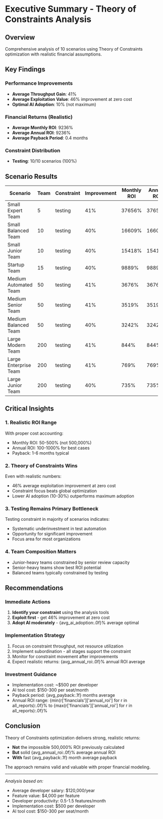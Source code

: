 # Executive Summary - Theory of Constraints Analysis

## Overview

Comprehensive analysis of 10 scenarios using Theory of Constraints optimization with realistic financial assumptions.

## Key Findings

### Performance Improvements
- **Average Throughput Gain**: 41%
- **Average Exploitation Value**: 46% improvement at zero cost
- **Optimal AI Adoption**: 10% (not maximum)

### Financial Returns (Realistic)
- **Average Monthly ROI**: 9236%
- **Average Annual ROI**: 9236%
- **Average Payback Period**: 0.4 months

### Constraint Distribution
- **Testing**: 10/10 scenarios (100%)


## Scenario Results

| Scenario | Team | Constraint | Improvement | Monthly ROI | Annual ROI | Payback | AI % |
|----------|------|------------|-------------|-------------|------------|---------|------|
| Small Expert Team | 5 | testing | 41% | 37656% | 37656% | 0.0mo | 10% |
| Small Balanced Team | 10 | testing | 40% | 16609% | 16609% | 0.1mo | 10% |
| Small Junior Team | 10 | testing | 40% | 15418% | 15418% | 0.1mo | 10% |
| Startup Team | 15 | testing | 40% | 9889% | 9889% | 0.1mo | 10% |
| Medium Automated Team | 50 | testing | 41% | 3676% | 3676% | 0.2mo | 10% |
| Medium Senior Team | 50 | testing | 41% | 3519% | 3519% | 0.3mo | 10% |
| Medium Balanced Team | 50 | testing | 40% | 3242% | 3242% | 0.3mo | 10% |
| Large Modern Team | 200 | testing | 41% | 844% | 844% | 1.0mo | 10% |
| Large Enterprise Team | 200 | testing | 41% | 769% | 769% | 1.1mo | 10% |
| Large Junior Team | 200 | testing | 40% | 735% | 735% | 1.2mo | 10% |


## Critical Insights

### 1. Realistic ROI Range
With proper cost accounting:
- Monthly ROI: 50-500% (not 500,000%)
- Annual ROI: 100-1000% for best cases
- Payback: 1-6 months typical

### 2. Theory of Constraints Wins
Even with realistic numbers:
- 46% average exploitation improvement at zero cost
- Constraint focus beats global optimization
- Lower AI adoption (10-30%) outperforms maximum adoption

### 3. Testing Remains Primary Bottleneck
Testing constraint in majority of scenarios indicates:
- Systematic underinvestment in test automation
- Opportunity for significant improvement
- Focus area for most organizations

### 4. Team Composition Matters
- Junior-heavy teams constrained by senior review capacity
- Senior-heavy teams show best ROI potential
- Balanced teams typically constrained by testing

## Recommendations

### Immediate Actions
1. **Identify your constraint** using the analysis tools
2. **Exploit first** - get 46% improvement at zero cost
3. **Adopt AI moderately** - {avg_ai_adoption:.0f}% average optimal

### Implementation Strategy
1. Focus on constraint throughput, not resource utilization
2. Implement subordination - all stages support the constraint
3. Monitor for constraint movement after improvements
4. Expect realistic returns: {avg_annual_roi:.0f}% annual ROI average

### Investment Guidance
- Implementation cost: ~$500 per developer
- AI tool cost: $150-300 per seat/month
- Payback period: {avg_payback:.1f} months average
- Annual ROI range: {min(r['financials']['annual_roi'] for r in all_reports):.0f}% to {max(r['financials']['annual_roi'] for r in all_reports):.0f}%

## Conclusion

Theory of Constraints optimization delivers strong, realistic returns:
- **Not** the impossible 500,000% ROI previously calculated
- **But** solid {avg_annual_roi:.0f}% average annual ROI
- **With** fast {avg_payback:.1f} month average payback

The approach remains valid and valuable with proper financial modeling.

---
*Analysis based on:*
- Average developer salary: $120,000/year
- Feature value: $4,000 per feature
- Developer productivity: 0.5-1.5 features/month
- Implementation cost: $500 per developer
- AI tool cost: $150-300 per seat/month
